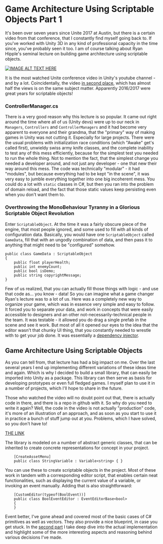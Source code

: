 # Game Architecture Using Scriptable Objects Part 1

It's been over seven years since Unite 2017 at Austin, but there is a certain video from that conference, that I constantly find myself going back to. If you've worked with Unity 3D in any kind of professional capacity in the time since, you've probably seen it too. 
I am of course talking about Ryan Hipple's seminal lecture on building game architecture using scriptable objects.

[![IMAGE ALT TEXT HERE](http://img.youtube.com/vi/raQ3iHhE_Kk/0.jpg)](https://www.youtube.com/watch?v=raQ3iHhE_Kk) 

It is the most watched Unite conference video in Unity's youtube channel - and by a lot. Coincidentally, the video [in second place](https://www.youtube.com/watch?v=6vmRwLYWNRo), which has almost half the views is on the same subject matter. Apparently 2016/2017 were great years for scriptable objects!

### ControllerManager.cs

There is a very good reason why this lecture is so popular. It came out right around the time where all of us (Unity devs) were up to our neck in `Managers`, `Controllers` and `ControllerManagers` and it had become very apparent to everyone and their grandma, that the "primary" way of making games in Unity was not cutting it. Especially for large projects. There were the usual problems with initialization race conditions (which "Awake" get's called first), unwieldy swiss army knife classes, and the complete inability to test any of this mess efficiently, because for the simplest test you needed to run the whole thing. Not to mention the fact, that the simplest change you needed a developer around, and not just any developer - one that new their way around this mess. The code was technically "modular" - it had "modules", but because everything had to be kept "in the scene", it was very easy to jumble everything together into one big incoherent mess. You could do a lot with `static` classes in C#, but then you ran into the problem of domain reload, and the fact that those static values keep persisting even when you don't want them to.

### Overthrowing the MonoBehaviour Tyranny in a Glorious Scriptable Object Revolution

Enter `ScriptableObject`. At the time it was a fairly obscure piece of the engine, that most people ignored, and some used to fill with all kinds of configuration data. Basically, you would have one `ScriptableObject` called `GameData`, fill that with an ungodly combination of data, and then pass it to anything that might need to be "configured" somehow.

```
public class GameData : ScriptableObject
{
    public float playerHealth;
    public int enemyCount;
    public bool isDemo;
    public string copyrightMessage;
}
```
Few of us realized, that you can actually fill those things with logic - and use that code as... you know - data! So you can imagine what a game changer Ryan's lecture was to a lot of us. Here was a completely new way to organize your game, which was in essence very simple and easy to follow. It forced you to separate your data, and work in concepts that were easily accessible to designers and an other not-necessarily-technical people in the team. It was testable - it allowed you do drag a single prefab in the scene and see it work. But most of all it opened our eyes to the idea that the editor wasn't that chunky UI thing, that you constantly needed to wrestle with to get your job done. It was essentially a [dependency injector](https://en.wikipedia.org/wiki/Dependency_injection).


## Game Architecture Using Scriptable Objects

As you can tell from, that lecture has had a big impact on me. Over the last several years I end up implementing different variations of these ideas time and again. Which is why I decided to build a small library, that can easily be imported into Unity as a package. This library can then serve as basis for developing prototypes or even full fledged games. I myself plan to use it in a number of projects, which I'll hope to share in the future.

Those who watched the video will no doubt point out that, there is actually code in there, and there is a repo in github with it. So why do you need to write it again? Well, the code in the video is not actually "production" code, it's more of an illustration of an approach, and as soon as you start to use it in practice a bunch of stuff jump out at you. Problems, which I have solved, so you don't have to!

[THE LINK](https://github.com/HypnoBeaverMoose/ScriptableLibrary)

The library is modeled on a number of abstract generic classes, that can be inherited to create concrete representations for concept in your project.
```
    [CreateAssetMenu]
    public class StringVariable : Variable<string> { }
```
You can use these to create scriptable objects in the project. Most of these work in tandem with a corresponding editor script, that enables certain neat functionalities, such as displaying the current value of a variable, or invoking an event manually. Adding that is also straightforward: 

```
    [CustomEditor(typeof(BoolEvent))]
    public class BoolEventEditor : EventEditorBase<bool>
    {
    }
```

Event better, I've gone ahead and covered most of the basic cases of C# primitives as well as vectors. They also provide a nice blueprint, in case you get stuck. In the [second part](/2024-12-07-game-architecture-using-scriptable-objects-part-2.md) I take deep dive into the actual implementation and highlight some of the more interesting aspects and reasoning behind various decisions I've made.